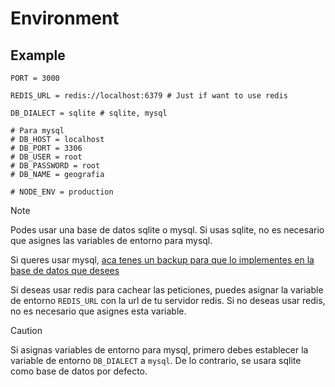 # Environment

## Example

```plaintext
PORT = 3000

REDIS_URL = redis://localhost:6379 # Just if want to use redis

DB_DIALECT = sqlite # sqlite, mysql

# Para mysql
# DB_HOST = localhost
# DB_PORT = 3306
# DB_USER = root
# DB_PASSWORD = root
# DB_NAME = geografia

# NODE_ENV = production
```

> [!NOTE]
> Podes usar una base de datos sqlite o mysql. Si usas sqlite, no es necesario que asignes las variables de entorno para mysql.
>
> Si queres usar mysql, [aca tenes un backup para que lo implementes en la base de datos que desees](../database/mysqlScript.sql)
>
> Si deseas usar redis para cachear las peticiones, puedes asignar la variable de entorno `REDIS_URL` con la url de tu servidor redis. Si no deseas usar redis, no es necesario que asignes esta variable.

> [!CAUTION]
> Si asignas variables de entorno para mysql, primero debes establecer la variable de entorno `DB_DIALECT` a `mysql`. De lo contrario, se usara sqlite como base de datos por defecto.
